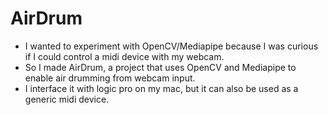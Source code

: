 # AirDrum
- I wanted to experiment with OpenCV/Mediapipe because I was curious if I could control a midi device with my webcam. 
- So I made AirDrum, a project that uses OpenCV and Mediapipe to enable air drumming from webcam input.
- I interface it with logic pro on my mac, but it can also be used as a generic midi device.
